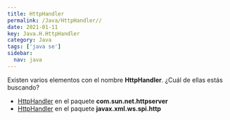 ```yaml
---
title: HttpHandler
permalink: /Java/HttpHandler//
date: 2021-01-11
key: Java.H.HttpHandler
category: Java
tags: ['java se']
sidebar: 
  nav: java
---
```


Existen varios elementos con el nombre **HttpHandler**. ¿Cuál de ellas estás buscando?
<ul>
<li><a href="/Java/HttpHandler-com-sun-net-httpserver/">HttpHandler</a> en el paquete <strong>com.sun.net.httpserver</strong></li>
<li><a href="/Java/HttpHandler-javax-xml-ws-spi-http/">HttpHandler</a> en el paquete <strong>javax.xml.ws.spi.http</strong></li>
<ul>
